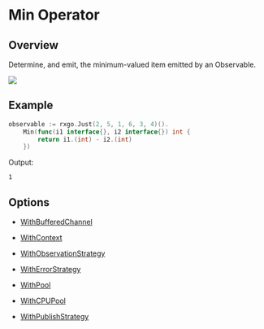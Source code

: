# Min Operator

## Overview

Determine, and emit, the minimum-valued item emitted by an Observable.

![](http://reactivex.io/documentation/operators/images/min.png)

## Example

```go
observable := rxgo.Just(2, 5, 1, 6, 3, 4)().
	Min(func(i1 interface{}, i2 interface{}) int {
		return i1.(int) - i2.(int)
	})
```

Output:

```
1
```

## Options

* [WithBufferedChannel](options.md#withbufferedchannel)

* [WithContext](options.md#withcontext)

* [WithObservationStrategy](options.md#withobservationstrategy)

* [WithErrorStrategy](options.md#witherrorstrategy)

* [WithPool](options.md#withpool)

* [WithCPUPool](options.md#withcpupool)

* [WithPublishStrategy](options.md#withpublishstrategy)
